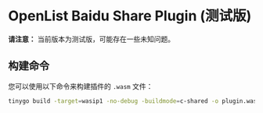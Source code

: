 # OpenList Baidu Share Plugin (测试版)

**请注意：** 当前版本为测试版，可能存在一些未知问题。

## 构建命令

您可以使用以下命令来构建插件的 `.wasm` 文件：

```bash
tinygo build -target=wasip1 -no-debug -buildmode=c-shared -o plugin.wasm .
```